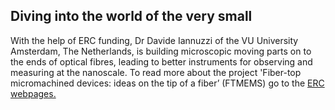 ## Diving into the world of the very small 

<!--break-->
With the help of ERC funding, Dr Davide Iannuzzi of the VU University Amsterdam, The Netherlands, is building microscopic moving parts on to the ends of optical fibres, leading to better instruments for observing and measuring at the nanoscale. To read more about the project 'Fiber-top micromachined devices: ideas on the tip of a fiber’ (FTMEMS) go to the [ERC webpages.](http://erc.europa.eu/succes-stories/diving-world-very-small?utm_medium=email&utm_campaign=ERC+News+Alert&utm_source=Newsletter_December_2011&utm_term=Diving+into+the+world+of+the+v..)